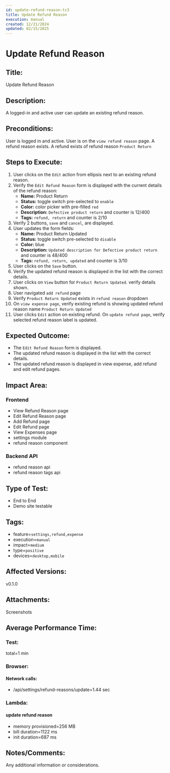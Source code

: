 ```yaml
---
id: update-refund-reason-tc3
title: Update Refund Reason
execution: manual
created: 12/21/2024
updated: 02/15/2025
---
```


# Update Refund Reason

## Title:

Update Refund Reason

## Description:

A logged-in and active user can update an existing refund reason.

## Preconditions:

User is logged in and active. User is on the `view refund reason` page. A refund reason exists. A refund exists of refund reason `Product Return`

## Steps to Execute:

1. User clicks on the `Edit` action from ellipsis next to an existing refund reason.
2. Verify the `Edit Refund Reason` form is displayed with the current details of the refund reason:
   - **Name:** Product Return
   - **Status:** toggle switch pre-selected to `enable`
   - **Color:** color picker with pre-filled `red`
   - **Description:** `Defective product return` and counter is 12/400
   - **Tags:** `refund, return` and counter is 2/10
3. Verify 2 buttons, `save` and `cancel`, are displayed.
4. User updates the form fields:
   - **Name:** Product Return Updated
   - **Status:** toggle switch pre-selected to `disable`
   - **Color:** blue
   - **Description:** `Updated description for Defective product return` and counter is 48/400
   - **Tags:** `refund, return, updated` and counter is 3/10
5. User clicks on the `Save` button.
6. Verify the updated refund reason is displayed in the list with the correct details.
7. User clicks on `View` button for `Product Return Updated`. verify details shown.
8. User navigated `add refund` page
9. Verify `Product Return Updated` exists in `refund reason` dropdown
10. On `view expense page`, verify existing refund is showing updated refund reason name `Product Return Updated`
11. User clicks `Edit` action on existing refund. On `update refund page`, verify selected refund reason label is updated.

## Expected Outcome:

- The `Edit Refund Reason` form is displayed.
- The updated refund reason is displayed in the list with the correct details.
- The updated refund reason is displayed in view expense, add refund and edit refund pages.

## Impact Area:

### Frontend

- View Refund Reason page
- Edit Refund Reason page
- Add Refund page
- Edit Refund page
- View Expenses page
- settings module
- refund reason component

### Backend API

- refund reason api
- refund reason tags api

## Type of Test:

- End to End
- Demo site testable

## Tags:

- feature=`settings,refund,expense`
- execution=`manual`
- impact=`medium`
- type=`positive`
- devices=`desktop,mobile`

## Affected Versions:

v0.1.0

## Attachments:

Screenshots

## Average Performance Time:

### Test:

total=1 min

### Browser:

#### Network calls:

- /api/settings/refund-reasons/update=1.44 sec

### Lambda:

#### update refund reason

- memory provisioned=256 MB
- bill duration=1122 ms
- init duration=687 ms

## Notes/Comments:

Any additional information or considerations.

